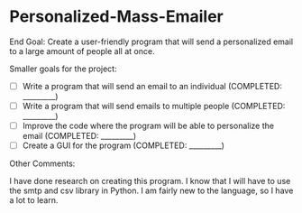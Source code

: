 # Personalized-Mass-Emailer
End Goal: Create a user-friendly program that will send a personalized email to a large amount of people all at once. 

Smaller goals for the project:
- [ ] Write a program that will send an email to an individual (COMPLETED: _________)
- [ ] Write a program that will send emails to multiple people (COMPLETED: _________)
- [ ] Improve the code where the program will be able to personalize the email (COMPLETED: _________)
- [ ] Create a GUI for the program (COMPLETED: _________)

Other Comments:

I have done research on creating this program. I know that I will have to use the smtp and csv library in Python. I am fairly new to the language, so I have a lot to learn.
